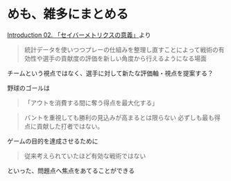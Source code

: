 # めも、雑多にまとめる


[Introduction 02. 「セイバーメトリクスの意義」](https://1point02.jp/op/gnav/glossary/gls_explanation.aspx?eid=20002)より


> 統計データを使いつつプレーの仕組みを整理し直すことによって戦術の有効性や選手の貢献度の評価を新しい角度から行えるようになる場面


チームという視点ではなく、選手に対して新たな評価軸・視点を提案する？




野球のゴールは

> 「アウトを消費する間に奪う得点を最大化する」



> バントを重視しても勝利の見込みが高まるとは限らない
> 必ずしも最も得点に貢献した打者ではない。



ゲームの目的を達成させるために

> 従来考えられていたほど有効な戦術ではない

といった、問題点へ焦点をあてることができる


